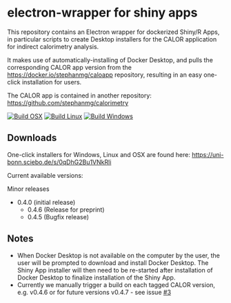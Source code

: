 # electron-wrapper for shiny apps

This repository contains an Electron wrapper for dockerized Shiny/R Apps, in particular scripts to create Desktop installers for the CALOR application for indirect calorimetry analysis.

It makes use of automatically-installing of Docker Desktop, and pulls the corresponding CALOR app version from the https://docker.io/stephanmg/caloapp repository, resulting in an easy one-click installation for users.

The CALOR app is contained in another repository: https://github.com/stephanmg/calorimetry 

[![Build OSX](https://github.com/stephanmg/shiny-electron-wrapper/actions/workflows/build.yml/badge.svg)](https://github.com/stephanmg/shiny-electron-wrapper/actions/workflows/build.yml)
[![Build Linux](https://github.com/stephanmg/shiny-electron-wrapper/actions/workflows/build_linux.yml/badge.svg)](https://github.com/stephanmg/shiny-electron-wrapper/actions/workflows/build_linux.yml)
[![Build Windows](https://github.com/stephanmg/shiny-electron-wrapper/actions/workflows/build_win.yml/badge.svg)](https://github.com/stephanmg/shiny-electron-wrapper/actions/workflows/build_win.yml)

## Downloads

One-click installers for Windows, Linux and OSX are found here: https://uni-bonn.sciebo.de/s/0qDhG2Bu1VNkRli

Current available versions:

Minor releases
 - 0.4.0 (initial release)
    - 0.4.6 (Release for preprint)
    - 0.4.5 (Bugfix release)

## Notes

- When Docker Desktop is not available on the computer by the user, the user will be prompted to download and install Docker Desktop. The Shiny App installer will then need to be re-started after installation of Docker Desktop to finalize installation of the Shiny App.
- Currently we manually trigger a build on each tagged CALOR version, e.g. v0.4.6 or for future versions v0.4.7 - see issue [#3](https://github.com/stephanmg/shiny-electron-wrapper/issues/3)
